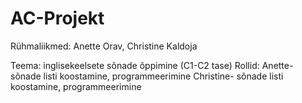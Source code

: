 # AC-Projekt
Rühmaliikmed: Anette Orav, Christine Kaldoja

Teema: inglisekeelsete sõnade õppimine (C1-C2 tase) 
Rollid: Anette- sõnade listi koostamine, programmeerimine
        Christine- sõnade listi koostamine, programmeerimine

